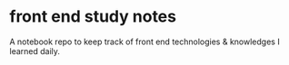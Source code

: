 # front end study notes
A notebook repo to keep track of front end technologies & knowledges I learned daily.
